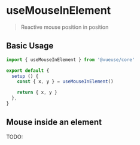 # useMouseInElement

> Reactive mouse position in position

## Basic Usage

```jsx
import { useMouseInElement } from '@vueuse/core'

export default {
  setup () {
    const { x, y } = useMouseInElement()

    return { x, y }
  },
}
```

## Mouse inside an element 

TODO:
